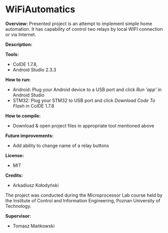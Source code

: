 # WiFiAutomatics

<b>Overview:</b>
Presented project is an attempt to implement simple home automation.
It has capability of control two relays by local WIFI connection or via Internet.

<b>Description:</b>


<b>Tools:</b>
- CoIDE 1.7.8,
- Android Studio 2.3.3

<b>How to run:</b>
- Android: Plug your Android device to a USB port and click <i>Run 'app'</i> in Android Studio
- STM32: Plug your STM32 to USB port and click <i>Download Code To Flash</i> in CoIDE 1.7.8

<b>How to compile:</b> 
- Download & open project files in appropriate tool mentioned above

<b>Future improvements:</b>
- Add ability to change name of a relay buttons

<b>License:</b>
- MIT

<b>Credits:</b>
- Arkadiusz Kołodyński

The project was conducted during the Microprocessor Lab course held by the Institute of Control and Information Engineering, Poznan University of Technology.

<b>Supervisor:</b>
- Tomasz Mańkowski
